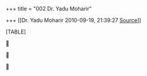 +++
title = "002 Dr. Yadu Moharir"

+++
[[Dr. Yadu Moharir	2010-09-19, 21:39:27 [Source](https://groups.google.com/g/bvparishat/c/GuNX_8_mcIc)]]



[TABLE]








